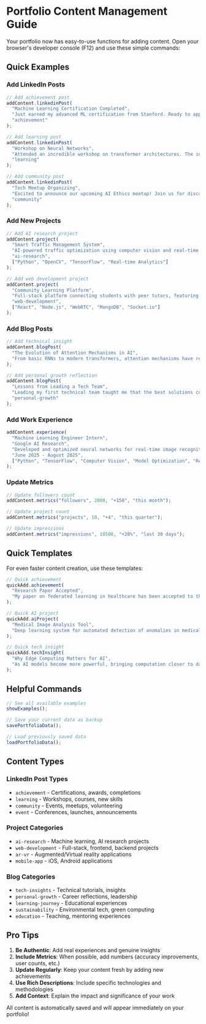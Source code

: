 # Portfolio Content Management Guide

Your portfolio now has easy-to-use functions for adding content. Open your browser's developer console (F12) and use these simple commands:

## Quick Examples

### Add LinkedIn Posts
```javascript
// Add achievement post
addContent.linkedinPost(
  "Machine Learning Certification Completed",
  "Just earned my advanced ML certification from Stanford. Ready to apply these new skills to real-world AI projects!",
  "achievement"
);

// Add learning post
addContent.linkedinPost(
  "Workshop on Neural Networks",
  "Attended an incredible workshop on transformer architectures. The insights on attention mechanisms will definitely improve my research.",
  "learning"
);

// Add community post
addContent.linkedinPost(
  "Tech Meetup Organizing",
  "Excited to announce our upcoming AI Ethics meetup! Join us for discussions on responsible AI development.",
  "community"
);
```

### Add New Projects
```javascript
// Add AI research project
addContent.project(
  "Smart Traffic Management System",
  "AI-powered traffic optimization using computer vision and real-time data analysis to reduce congestion by 30%.",
  "ai-research",
  ["Python", "OpenCV", "TensorFlow", "Real-time Analytics"]
);

// Add web development project
addContent.project(
  "Community Learning Platform",
  "Full-stack platform connecting students with peer tutors, featuring real-time video chat and progress tracking.",
  "web-development",
  ["React", "Node.js", "WebRTC", "MongoDB", "Socket.io"]
);
```

### Add Blog Posts
```javascript
// Add technical insight
addContent.blogPost(
  "The Evolution of Attention Mechanisms in AI",
  "From basic RNNs to modern transformers, attention mechanisms have revolutionized how machines understand context. In this post, I explore the key breakthroughs that led to today's powerful language models and what this means for the future of AI applications..."
);

// Add personal growth reflection
addContent.blogPost(
  "Lessons from Leading a Tech Team",
  "Leading my first technical team taught me that the best solutions come from diverse perspectives. Here's what I learned about balancing technical excellence with team dynamics...",
  "personal-growth"
);
```

### Add Work Experience
```javascript
addContent.experience(
  "Machine Learning Engineer Intern",
  "Google AI Research",
  "Developed and optimized neural networks for real-time image recognition. Contributed to improving model accuracy by 15% while reducing inference time by 25%.",
  "June 2025 - August 2025",
  ["Python", "TensorFlow", "Computer Vision", "Model Optimization", "Research"]
);
```

### Update Metrics
```javascript
// Update followers count
addContent.metrics("followers", 2000, "+150", "this month");

// Update project count
addContent.metrics("projects", 10, "+4", "this quarter");

// Update impressions
addContent.metrics("impressions", 18500, "+28%", "last 30 days");
```

## Quick Templates

For even faster content creation, use these templates:

```javascript
// Quick achievement
quickAdd.achievement(
  "Research Paper Accepted",
  "My paper on federated learning in healthcare has been accepted to the International Conference on AI in Medicine!"
);

// Quick AI project
quickAdd.aiProject(
  "Medical Image Analysis Tool",
  "Deep learning system for automated detection of anomalies in medical scans with 94% accuracy."
);

// Quick tech insight
quickAdd.techInsight(
  "Why Edge Computing Matters for AI",
  "As AI models become more powerful, bringing computation closer to data sources becomes crucial for privacy, speed, and efficiency..."
);
```

## Helpful Commands

```javascript
// See all available examples
showExamples();

// Save your current data as backup
savePortfolioData();

// Load previously saved data
loadPortfolioData();
```

## Content Types

### LinkedIn Post Types
- `achievement` - Certifications, awards, completions
- `learning` - Workshops, courses, new skills
- `community` - Events, meetups, volunteering
- `event` - Conferences, launches, announcements

### Project Categories
- `ai-research` - Machine learning, AI research projects
- `web-development` - Full-stack, frontend, backend projects
- `ar-vr` - Augmented/Virtual reality applications
- `mobile-app` - iOS, Android applications

### Blog Categories
- `tech-insights` - Technical tutorials, insights
- `personal-growth` - Career reflections, leadership
- `learning-journey` - Educational experiences
- `sustainability` - Environmental tech, green computing
- `education` - Teaching, mentoring experiences

## Pro Tips

1. **Be Authentic**: Add real experiences and genuine insights
2. **Include Metrics**: When possible, add numbers (accuracy improvements, user counts, etc.)
3. **Update Regularly**: Keep your content fresh by adding new achievements
4. **Use Rich Descriptions**: Include specific technologies and methodologies
5. **Add Context**: Explain the impact and significance of your work

All content is automatically saved and will appear immediately on your portfolio!